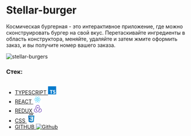 # Stellar-burger

Космическая бургерная - это интерактивное приложение, где можно сконструировать бургер на свой вкус. Перетаскивайте ингредиенты в область конструктора, меняйте, удаляйте и затем жмите оформить заказ, и вы получите номер вашего заказа.

<img src="https://github.com/G28XYZ/G28XYZ/blob/main/images/Frame_5_1618586219.png" alt="stellar-burgers">

### Стек:

<div style="display:flex; gap: 10px;">
  <ul>
    <li>  <a target="_blank" rel="noopener noreferrer" href="[https://github.com/github/explore/blob/main/topics/typescript/typescript.png">
TYPESCRIPT
<img src="https://raw.githubusercontent.com/github/explore/main/topics/typescript/typescript.png" alt="typescript" height="22" style="max-width: 100%;"></a></li>
    
  <li>  <a target="_blank" rel="noopener noreferrer" href="https://raw.githubusercontent.com/github/explore/80688e429a7d4ef2fca1e82350fe8e3517d3494d/topics/react/react.png">
REACT
<img src="https://raw.githubusercontent.com/github/explore/80688e429a7d4ef2fca1e82350fe8e3517d3494d/topics/react/react.png" alt="React" height="22" style="max-width: 100%;"></a></li>
  <li>  <a target="_blank" rel="noopener noreferrer" href="https://raw.githubusercontent.com/github/explore/80688e429a7d4ef2fca1e82350fe8e3517d3494d/topics/redux/redux.png">
    REDUX
  <img src="https://raw.githubusercontent.com/github/explore/80688e429a7d4ef2fca1e82350fe8e3517d3494d/topics/redux/redux.png" alt="React" height="22" style="max-width: 100%;"></a></li>
  <li>  <a target="_blank" rel="noopener noreferrer" href="https://raw.githubusercontent.com/github/explore/80688e429a7d4ef2fca1e82350fe8e3517d3494d/topics/css/css.png">
    CSS
    <img src="https://raw.githubusercontent.com/github/explore/80688e429a7d4ef2fca1e82350fe8e3517d3494d/topics/css/css.png" alt="CSS" height="24" style="max-width: 100%;"></a></li>
  <li>  <a target="_blank" rel="noopener noreferrer" href="https://raw.githubusercontent.com/styled-components/brand/master/styled-components.png">
    GITHUB
    <img src="https://raw.githubusercontent.com/jmnote/z-icons/master/svg/github.svg" alt="Github" height="24" style="max-width: 100%;"></a></li>
  </ul>

  
  
</div>
